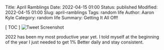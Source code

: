 Title: April Ramblings
Date: 2022-04-15 01:00
Status: published
Modified: 2022-04-15 01:00
Slug: april-ramblings
Tags: random life
Author: Aaron Kyle
Category: random life
Summary: Getting It All Off!

[ TOC ]
![Tweet Screenshot]({static}/images/Screen%20Shot%202022-04-15%20at%2001.04.31.png "Motto")

2022 has been my most productive year yet. I told myself at the beginning of the year I just needed to get 1% Better daily and stay consistent.

<!-- content/images/Screen Shot 2022-04-15 at 01.04.31.png -->